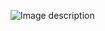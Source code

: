 ![Image description](https://media-exp1.licdn.com/dms/image/C5122AQH125rKjHcD1A/feedshare-shrink_800/0?e=1589414400&v=beta&t=quQr8jtOelsSNBkRj_w2_YJXRaZZH_N0zD_UEZtbT1w)
